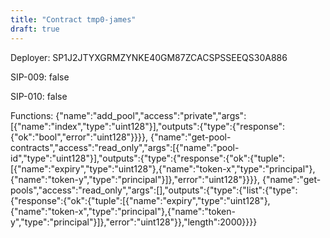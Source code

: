 ```yaml
---
title: "Contract tmp0-james"
draft: true
---
```

Deployer: SP1J2JTYXGRMZYNKE40GM87ZCACSPSSEEQS30A886

SIP-009: false

SIP-010: false

Functions:
{"name":"add_pool","access":"private","args":[{"name":"index","type":"uint128"}],"outputs":{"type":{"response":{"ok":"bool","error":"uint128"}}}}, {"name":"get-pool-contracts","access":"read_only","args":[{"name":"pool-id","type":"uint128"}],"outputs":{"type":{"response":{"ok":{"tuple":[{"name":"expiry","type":"uint128"},{"name":"token-x","type":"principal"},{"name":"token-y","type":"principal"}]},"error":"uint128"}}}}, {"name":"get-pools","access":"read_only","args":[],"outputs":{"type":{"list":{"type":{"response":{"ok":{"tuple":[{"name":"expiry","type":"uint128"},{"name":"token-x","type":"principal"},{"name":"token-y","type":"principal"}]},"error":"uint128"}},"length":2000}}}}
